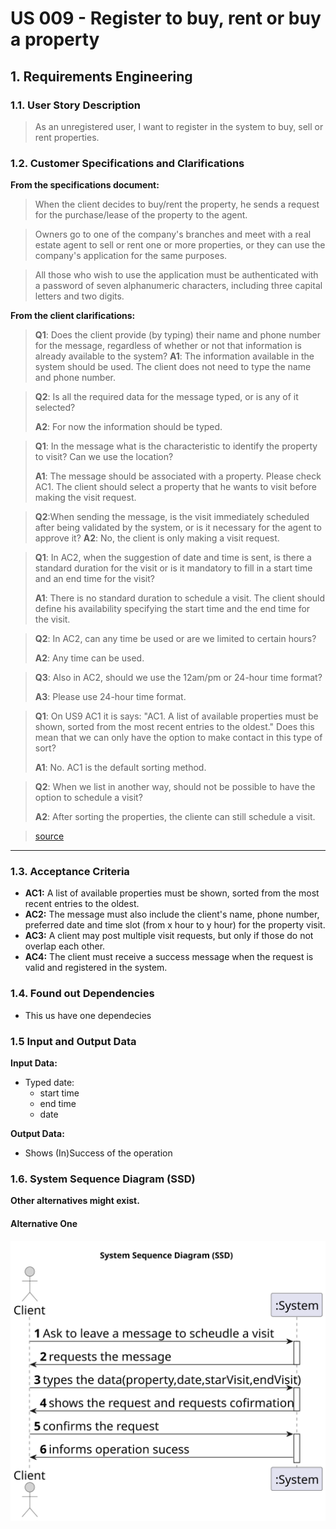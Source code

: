 # US 009 - Register to buy, rent or buy a property

## 1. Requirements Engineering

### 1.1. User Story Description


> As an unregistered user, I want to register in the system to buy, sell or rent properties.



### 1.2. Customer Specifications and Clarifications 


**From the specifications document:**

>	When the client decides to buy/rent the property, he sends a request for the purchase/lease of the property to the agent.

>   Owners go to one of the company's branches and meet with a real estate agent to sell or rent one or more properties, or they can use the company's application for the same purposes.

> All those who wish to use the application must be authenticated with a password of seven alphanumeric characters, including three capital letters and two digits.



**From the client clarifications:**

>**Q1**: Does the client provide (by typing) their name and phone number for the message, regardless of whether or not that information is already available to the system?
>**A1**: The information available in the system should be used. The client does not need to type the name and phone number.

>**Q2**: Is all the required data for the message typed, or is any of it selected?
> 
>**A2**: For now the information should be typed.

>**Q1**: In the message what is the characteristic to identify the property to visit? Can we use the location?
> 
>**A1**: The message should be associated with a property. Please check AC1. The client should select a property that he wants to visit before making the visit request.

>**Q2**:When sending the message, is the visit immediately scheduled after being validated by the system, or is it necessary for the agent to approve it?
>**A2**: No, the client is only making a visit request.

>**Q1**: In AC2, when the suggestion of date and time is sent, is there a standard duration for the visit or is it mandatory to fill in a start time and an end time for the visit?
> 
>**A1**: There is no standard duration to schedule a visit. The client should define his availability specifying the start time and the end time for the visit.

>**Q2**: In AC2, can any time be used or are we limited to certain hours?
> 
>**A2**: Any time can be used.

>**Q3**: Also in AC2, should we use the 12am/pm or 24-hour time format?
> 
>**A3**: Please use 24-hour time format.

>**Q1**: On US9 AC1 it is says: "AC1. A list of available properties must be shown, sorted from the most recent entries to the oldest." Does this mean that we can only have the option to make contact in this type of sort?
> 
>**A1**: No. AC1 is the default sorting method.

>**Q2**: When we list in another way, should not be possible to have the option to schedule a visit?
> 
>**A2**: After sorting the properties, the cliente can still schedule a visit.


>
> [source](https://moodle.isep.ipp.pt/mod/forum/discuss.php?d=22430#p28365)
* * *
### 1.3. Acceptance Criteria


* **AC1:**  A list of available properties must be shown, sorted from the most recent entries to the oldest.
* **AC2:** The message must also include the client's name, phone number, preferred date and time slot (from x hour to y hour) for the property visit.
* **AC3:**  A client may post multiple visit requests, but only if those do not overlap each other.
* **AC4:** The client must receive a success message when the request is valid and registered in the system.


### 1.4. Found out Dependencies


* This us have one dependecies


### 1.5 Input and Output Data


**Input Data:**

* Typed date:
	* start time
	* end time
	* date

**Output Data:**

* Shows (In)Success of the operation

### 1.6. System Sequence Diagram (SSD)

**Other alternatives might exist.**

#### Alternative One

![System Sequence Diagram - Alternative One](svg/us009-system-sequence-diagram-alternative-one.svg)
